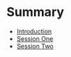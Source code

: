 # Summary

* [Introduction](README.md)
* [Session One](nltk-session-1-beginnermd.md)
* [Session Two](nltk-session-2-beginners.md)

